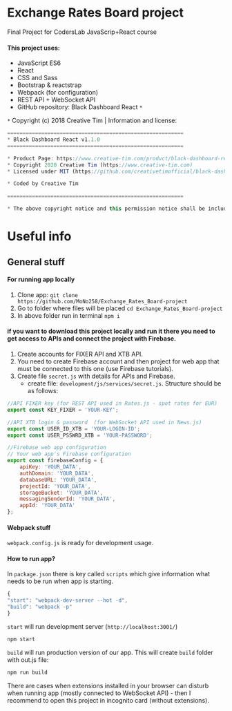 # Exchange Rates Board project
Final Project for CodersLab JavaScrip+React course

#### This project uses:
* JavaScript ES6
* React
* CSS and Sass
* Bootstrap & reactstrap
* Webpack (for configuration)
* REST API + WebSocket API
* GitHub repository: Black Dashboard React `*`


`*` Copyright (c) 2018 Creative Tim | Information and license:
```JavaScript
=========================================================
* Black Dashboard React v1.1.0
=========================================================

* Product Page: https://www.creative-tim.com/product/black-dashboard-react
* Copyright 2020 Creative Tim (https://www.creative-tim.com)
* Licensed under MIT (https://github.com/creativetimofficial/black-dashboard-react/blob/master/LICENSE.md)

* Coded by Creative Tim

=========================================================

* The above copyright notice and this permission notice shall be included in all copies or substantial portions of the Software.
```


# Useful info

## General stuff

#### For running app locally
1. Clone app: `git clone https://github.com/MoNo258/Exchange_Rates_Board-project`
2. Go to folder where files will be placed `cd Exchange_Rates_Board-project`
3. In above folder run in terminal `npm i`

#### if you want to download this project locally and run it there you need to get access to APIs and connect the project with Firebase.
1. Create accounts for FIXER API and XTB API.
2. You need to create Firebase account and then project for web app that must be connected to this one (use Firebase tutorials).
3. Create file `secret.js` with details for APIs and Firebase.
    * create file: `development/js/services/secret.js`. Structure should be as follows:
```JavaScript
//API FIXER key (for REST API used in Rates.js - spot rates for EUR)
export const KEY_FIXER = 'YOUR-KEY';

//API XTB login & password  (for WebSocket API used in News.js)
export const USER_ID_XTB = 'YOUR-LOGIN-ID';
export const USER_PSSWRD_XTB = 'YOUR-PASSWORD';

//Firebase web app configuration
// Your web app's Firebase configuration
export const firebaseConfig = {
    apiKey: 'YOUR_DATA',
    authDomain: 'YOUR_DATA',
    databaseURL: 'YOUR_DATA',
    projectId: 'YOUR_DATA',
    storageBucket: 'YOUR_DATA',
    messagingSenderId: 'YOUR_DATA',
    appId: 'YOUR_DATA'
};
```

#### Webpack stuff
`webpack.config.js` is ready for development usage.

#### How to run app?

In `package.json` there is key called `scripts` which give information what needs to be run when app is starting.
```JavaScript
{
"start": "webpack-dev-server --hot -d",
"build": "webpack -p"
}
```
`start` will run development server (`http://localhost:3001/`)
```JavaScript
npm start
```
`build` will run production version of our app. This will create `build` folder with out.js file:
```JavaScript
npm run build
```

There are cases when extensions installed in your browser can disturb when running app (mostly connected to WebSocket API) - then I recommend to open this project in incognito card (without extensions).
